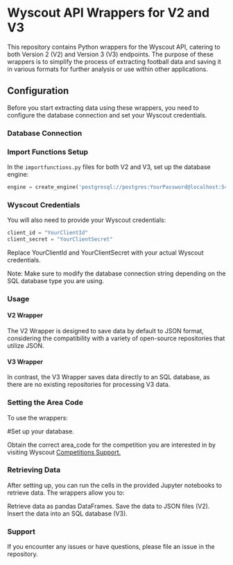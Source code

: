 
# Wyscout API Wrappers for V2 and V3

This repository contains Python wrappers for the Wyscout API, catering to both Version 2 (V2) and Version 3 (V3) endpoints. The purpose of these wrappers is to simplify the process of extracting football data and saving it in various formats for further analysis or use within other applications.

## Configuration

Before you start extracting data using these wrappers, you need to configure the database connection and set your Wyscout credentials.

### Database Connection

### Import Functions Setup

In the `importfunctions.py` files for both V2 and V3, set up the database engine:

```python
engine = create_engine('postgresql://postgres:YourPassword@localhost:5432/wyscout')

```

### Wyscout Credentials

You will also need to provide your Wyscout credentials:

```python
client_id = "YourClientId"
client_secret = "YourClientSecret"
```

Replace YourClientId and YourClientSecret with your actual Wyscout credentials.

Note: Make sure to modify the database connection string depending on the SQL database type you are using.

### Usage
#### V2 Wrapper 
The V2 Wrapper is designed to save data by default to JSON format, considering the compatibility with a variety of open-source repositories that utilize JSON.

#### V3 Wrapper
In contrast, the V3 Wrapper saves data directly to an SQL database, as there are no existing repositories for processing V3 data.

### Setting the Area Code

To use the wrappers:

#Set up your database.

Obtain the correct area_code for the competition you are interested in by visiting Wyscout [Competitions Support.](https://support.wyscout.com/competitions)

### Retrieving Data

After setting up, you can run the cells in the provided Jupyter notebooks to retrieve data. The wrappers allow you to:

Retrieve data as pandas DataFrames.
Save the data to JSON files (V2).
Insert the data into an SQL database (V3).


### Support
If you encounter any issues or have questions, please file an issue in the repository.
